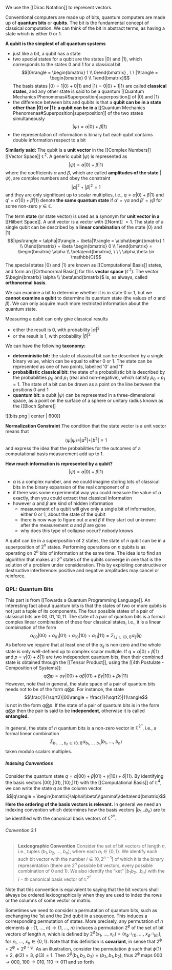 We use the [[Dirac Notation]] to represent vectors.

Conventional computers are made up of bits, quantum computers are made up of **quantum bits** or **qubits**.
The bit is the fundamental concept of classical computation. 
We can think of the bit in abstract terms, as having a state which is either $0$ or $1$.

**A qubit is the simplest of all quantum systems**
- just like a bit, a qubit has a state
- two special states for a qubit are the states $|0\rangle$ and $|1\rangle$, which corresponds to the states $0$ and $1$ for a classical bit$$|0\rangle = \begin{bmatrix} 1 \\ 0\end{bmatrix} , \ \ |1\rangle = \begin{bmatrix} 0 \\ 1\end{bmatrix}$$The basis states $|0\rangle = 1|0\rangle + 0|1\rangle$ and $|1\rangle = 0|0\rangle + 1|1\rangle$ are called **classical states**, and any other state is said to be a quantum [[Quantum Mechanics Phenomenas#Superposition|superposition]] of $|0\rangle$ and $|1\rangle$ 
- the difference between bits and qubits is that a **qubit can be in a state other than $|0\rangle$ or $|1\rangle$: a qubit can be in a** [[Quantum Mechanics Phenomenas#Superposition|superposition]] of the two states simultaneously $$|\psi\rangle = \alpha|0\rangle + \beta|1\rangle$$
- the representation of information is binary but each qubit contains double information respect to a bit

**Similarly said:**
The qubit is a **unit vector** in the [[Complex Numbers]] [[Vector Space]] $\mathbb{C}^2$. 
A generic qubit $|\psi\rangle$ is represented as $$|\psi\rangle = \alpha|0\rangle + \beta|1\rangle$$where the coefficients $\alpha$ and $\beta$, which are called **amplitudes of the state** $|\psi\rangle$, are complex numbers and obey the constraint $$|\alpha|^2 + |\beta|^2 = 1$$and they are only significant up to scalar multiplies, i.e., $q = \alpha|0\rangle + \beta|1\rangle$ and $q' = \alpha'|0\rangle + \beta'|1\rangle$ denote **the same quantum state** if $\alpha'= \gamma\alpha$ and $\beta'= \gamma\beta$ for some non-zero $\gamma \in \mathbb{C}$. 

The term **state** (or state vector) is used as a synonym for **unit vector in a** [[Hilbert Space]]. 
A unit vector is a vector with [[Norm]] $=1$. 
The state of a single qubit can be described by a **linear combination** of the state $|0\rangle$ and $|1\rangle$
$$|\psi\rangle = \alpha|0\rangle + \beta|1\rangle = \alpha\begin{bmatrix} 1 \\ 0\end{bmatrix} + \beta \begin{bmatrix} 0 \\ 1\end{bmatrix} = \begin{bmatrix} \alpha \\ \beta\end{bmatrix}, \ \ \ \alpha,\beta \in \mathbb{C}$$
The special states $|0\rangle$ and $|1\rangle$ are known as [[Computational Basis]] states, and form an [[Orthonormal Basis]] for this **vector space** ($\mathbb{C}^2$).
The vector $\begin{bmatrix} \alpha \\ \beta\end{bmatrix}$ is, as always, called **orthonormal basis**. 

We can examine a bit to determine whether it is in state $0$ or $1$, but we **cannot examine a qubit** to determine its quantum state (the values of $\alpha$ and $\beta$).
We can only acquire much more restricted information about the quantum state. 

Measuring a qubit can only give classical results
- either the result is $0$, with probability $|\alpha|^2$
- or the result is $1$, with probability $|\beta|^2$

We can have the following **taxonomy:**
- **deterministic bit:** the state of classical bit can be described by a single binary value, which can be equal to either $0$ or $1$. The state can be represented as one of two points, labelled '0' and '1'
- **probabilistic classical bit:** the state of a probabilistic bit is described by the probabilities $p_0$ and $p_1$ (real and non-negative), which satisfy $p_0 + p_1 = 1$. The state of a bit can be drawn as a point on the line between the positions $0$ and $1$
- **quantum bit:** a qubit $|\psi\rangle$ can be represented in a three-dimensional space, as a point on the surface of a sphere or unitary radius known as the [[Bloch Sphere]]

![[bits.png | center | 600]]

**Normalization Constraint**
The condition that the state vector is a unit vector means that $$\langle\psi|\psi\rangle =|a^2| + |b^2| = 1$$and express the idea that the probabilities for the outcomes of a computational basis measurement add up to 1.

**How much information is represented by a qubit?**
$$|\psi\rangle = \alpha|0\rangle + \beta|1\rangle$$
- $\alpha$ is a complex number, and we could imagine storing lots of classical bits in the binary expansion of the real component of $\alpha$
- if there was some experimental way you could measure the value of $\alpha$ exactly, then you could extract that classical information
- however $\alpha$ and $\beta$ are kind of hidden information
	- measurement of a qubit will give only a single bit of information, either $0$ or $1$, about the state of the qubit
	- there is now way to figure out $\alpha$ and $\beta$ if they start out unknown: after the measurement $\alpha$ and $\beta$ are gone
	- why does this type of collapse occur? nobody knows 

A qubit can be in a superposition of $2$ states, the state of $n$ qubit can be in a superposition of $2^n$ states. 
Performing operations on $n$ qubits is as operating on $2^n$ bits of information at the same time. 
The idea is to find an algorithm that makes all $2^n$ states of the qubits converge in one that is the solution of a problem under consideration.
This by exploiting constructive or destructive interference: positive and negative amplitudes may cancel or reinforce. 

### QPL: Quantum Bits
This part is from [[Towards a Quantum Programming Language]].
An interesting fact about quantum bits is that the states of two or more qubits is not just a tuple of its components. 
The four possible states of a pair of classical bits are $00, 01, 10, 11$. 
The state of a pair of quantum bits is a formal complex linear combination of these four classical states, i.e., it is a linear combination of the form $$\alpha_{00}|00\rangle + \alpha_{01}|01\rangle + \alpha_{10}|10\rangle + \alpha_{11}|11\rangle = \Sigma_{i,j \in \{0,1\}}\alpha_{ij}|ij\rangle$$As before we require that at least one of the $\alpha_{ij}$ is non-zero and the whole state is only well-defined up to complex scalar multiple. 
If $q = \alpha|0\rangle + \beta|1\rangle$ and $p = \gamma|0\rangle + \delta|1\rangle$ are two independent quantum bits, then their combined state is obtained through the [[Tensor Product]], using the [[4th Postulate - Composition of Systems]]: 
$$q \bigotimes p=\alpha\gamma|00\rangle+\alpha\beta|01\rangle+\beta\gamma|10\rangle+\beta\gamma|11\rangle$$
However, note that in general, the state space of a pair of quantum bits needs not to be of the form $q \bigotimes p$. 
For instance, the state $$\frac{1}{\sqrt2}|00\rangle + \frac{1}{\sqrt2}|11\rangle$$ is not in the form $q \bigotimes p$. 
If the state of a pair of quantum bits is in the form $q \bigotimes p$ then the pair is said to be **independent**, otherwise it is called **entangled**. 

In general, the state of $n$ quantum bits is a non-zero vector in $\mathbb{C}^{2^n}$, i.e., a formal linear combination $$\Sigma_{b_1,\ \dots,\ b_n \in \{0,1\}}\alpha_{b_1,\ \dots,\ b_n}|b_1,\ \dots,\ b_n\rangle$$taken modulo scalars multiples. 

##### Indexing Conventions
Consider the quantum state $q = \alpha|00\rangle + \beta|01\rangle + \gamma|10\rangle + \delta|11\rangle$. 
By identifying the basis vectors $|00\rangle, |01\rangle, |10\rangle, |11\rangle$ with the [[Computational Basis]] of $\mathbb{C}^4$, we can write the state $q$ as the column vector $$|q\rangle = \begin{bmatrix}\alpha\\\beta\\\gamma\\\delta\end{bmatrix}$$**Here the ordering of the basis vectors is relevant.** 
In general we need an indexing convention which determines how the basis vectors  $|b_1\dots b_n\rangle$ are to be identified with the canonical basis vectors of $\mathbb{C}^{2^n}$.

###### Convention 3.1
> **Lexicographic Convention**
	Consider the set of bit vectors of length $n$, i.e., tuples $(b_1, b_2,\ \dots,\ b_n)$, where each $b_i \in \{0,1\}$.
	We identify each such bit vector with the number $i \in [0, 2^{n-1}]$ of which it is the binary representation (there are $2^n$ possible bit vectors, every possible combination of $0$ and $1$). 
	We also identify the "ket" $|b_1b_2\dots b_n\rangle$ with the $i-th$ canonical basis vector of $\mathbb{C}^{2^n}$ 

Note that this convention is equivalent to saying that the bit vectors shall always be ordered lexicographically when they are used to index the rows or the columns of some vector or matrix. 

Sometimes we need to consider a permutation of quantum bits, such as exchanging the 1st and the 2nd qubit in a sequence. 
This induces a corresponding permutation of states. 
More precisely, any permutation of $n$ elements $\phi:\{1,\ \dots,\ n\}\rightarrow \{1,\ \dots,\ n\}$ induces a permutation $2^\phi$ of the set of bit vectors of length $n$, which is defined by $2^\phi(x_1,\ \dots,\ x_n) = (x_{\phi^{-1}(1)},\ \dots,\ x_{\phi^{-1}(n)})$, for $x_1,\ \dots,\ x_n \in \{0, 1\}$. 
Note that this definition is **covariant**, in sense that $2^\phi \circ 2^\psi = 2^{\phi\circ\psi}$. 
As an illustration, consider the permutation $\phi$ such that $\phi(1) = 2,\ \phi(2) = 3,\ \phi(3) = 1$. 
Then $2^\phi(b_1,b_2,b_3) = (b_3, b_1, b_2)$, thus $2^\phi$ maps $000\rightarrow 000,\ 100\rightarrow 010,\ 110\rightarrow 011$ and so forth 